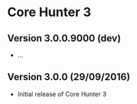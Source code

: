 Core Hunter 3
=============

Version 3.0.0.9000 (dev)
------------------------

 - ...

Version 3.0.0 (29/09/2016)
--------------------------

 - Initial release of Core Hunter 3
